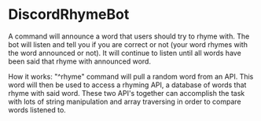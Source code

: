# DiscordRhymeBot
 A command will announce a word that users should try to rhyme with. The bot will listen and tell you if you are correct or not (your word rhymes with the word announced or not). It will continue to listen until all words have been said that rhyme with announced word.

 How it works: "^rhyme" command will pull a random word from an API. This word will then be used to access a rhyming API, a database of words that rhyme with said word. These two API's together can accomplish the task with lots of string manipulation and array traversing in order to compare words listened to. 
